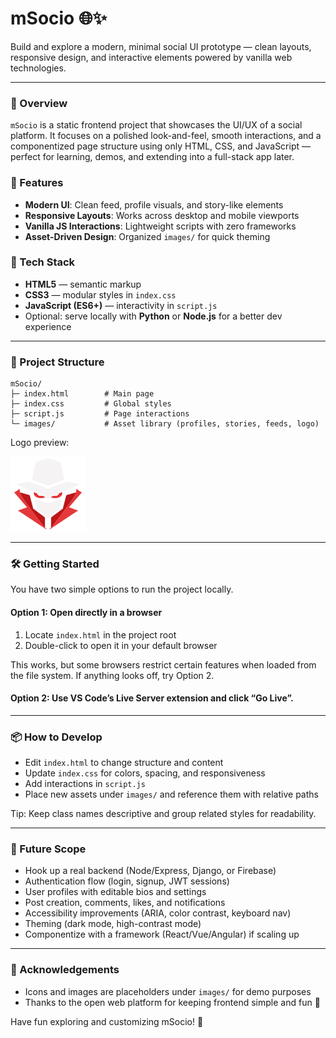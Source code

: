 # mSocio 🌐✨

Build and explore a modern, minimal social UI prototype — clean layouts, responsive design, and interactive elements powered by vanilla web technologies.

---

### 🚀 Overview
`mSocio` is a static frontend project that showcases the UI/UX of a social platform. It focuses on a polished look-and-feel, smooth interactions, and a componentized page structure using only HTML, CSS, and JavaScript — perfect for learning, demos, and extending into a full-stack app later.

### 🌟 Features
- **Modern UI**: Clean feed, profile visuals, and story-like elements
- **Responsive Layouts**: Works across desktop and mobile viewports
- **Vanilla JS Interactions**: Lightweight scripts with zero frameworks
- **Asset-Driven Design**: Organized `images/` for quick theming

### 🧰 Tech Stack
- **HTML5** — semantic markup
- **CSS3** — modular styles in `index.css`
- **JavaScript (ES6+)** — interactivity in `script.js`
- Optional: serve locally with **Python** or **Node.js** for a better dev experience

---

### 📁 Project Structure
```text
mSocio/
├─ index.html        # Main page
├─ index.css         # Global styles
├─ script.js         # Page interactions
└─ images/           # Asset library (profiles, stories, feeds, logo)
```

Logo preview:

![mSocio Logo](images/social%20logo.png)

---

### 🛠️ Getting Started

You have two simple options to run the project locally.

#### Option 1: Open directly in a browser
1. Locate `index.html` in the project root
2. Double-click to open it in your default browser

This works, but some browsers restrict certain features when loaded from the file system. If anything looks off, try Option 2.

#### Option 2: Use VS Code’s Live Server extension and click “Go Live”.

---

### 📦 How to Develop
- Edit `index.html` to change structure and content
- Update `index.css` for colors, spacing, and responsiveness
- Add interactions in `script.js`
- Place new assets under `images/` and reference them with relative paths

Tip: Keep class names descriptive and group related styles for readability.

---

### 🔮 Future Scope
- Hook up a real backend (Node/Express, Django, or Firebase)
- Authentication flow (login, signup, JWT sessions)
- User profiles with editable bios and settings
- Post creation, comments, likes, and notifications
- Accessibility improvements (ARIA, color contrast, keyboard nav)
- Theming (dark mode, high-contrast mode)
- Componentize with a framework (React/Vue/Angular) if scaling up

---

### 🙌 Acknowledgements
- Icons and images are placeholders under `images/` for demo purposes
- Thanks to the open web platform for keeping frontend simple and fun 💛

Have fun exploring and customizing mSocio! 🎉





